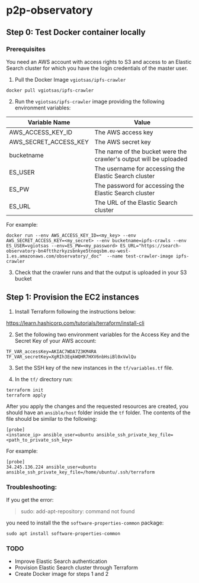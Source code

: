 # p2p-observatory

## Step 0: Test Docker container locally

### Prerequisites

You need an AWS account with access rights to S3 and access to an Elastic Search cluster for which you have the login credentials of the master user.

1. Pull the Docker Image `vgiotsas/ipfs-crawler`

```
docker pull vgiotsas/ipfs-crawler
```

2. Run the `vgiotsas/ipfs-crawler` image providing the following environment variables:

|  Variable Name | Value   |
|---|---|
| AWS_ACCESS_KEY_ID  | The AWS access key   |
| AWS_SECRET_ACCESS_KEY  | The AWS secret key   |
| bucketname  |  The name of the bucket were the crawler's output will be uploaded  |
| ES_USER | The username for accessing the Elastic Search cluster |
| ES_PW   | The password for accessing the Elastic Search cluster |
| ES_URL   | The URL of the Elastic Search cluster |

For example:

```
docker run --env AWS_ACCESS_KEY_ID=<my_key> --env AWS_SECRET_ACCESS_KEY=<my_secret> --env bucketname=ipfs-crawls --env ES_USER=vgiotsas --env=ES_PW=<my_password> ES_URL="https://search-observatory-bn4ftthzrkyzsbnkye5tnoqsbm.eu-west-1.es.amazonaws.com/observatory/_doc"  --name test-crawler-image ipfs-crawler
```

3. Check that the crawler runs and that the output is uploaded in your S3 bucket


## Step 1: Provision the EC2 instances

1. Install Terraform following the instructions below:

https://learn.hashicorp.com/tutorials/terraform/install-cli

2. Set the following two environment variables for the Access Key and the Secret Key of your AWS account:

```
TF_VAR_accessKey=AKIAC7WDA7Z3KM4RA
TF_VAR_secretKey=XgRIh3EqkWQHR7HXV6nbHsiBl0xVwlQu
```

3. Set the SSH key of the new instances in the `tf/variables.tf` file.

4. In the `tf/` directory run:

```
terraform init
terraform apply
```

After you apply the changes and the requested resources are created, you should have an `ansible/host` folder inside the `tf` folder. The contents of the file should be similar to the following:

```
[probe]
<instance_ip> ansible_user=ubuntu ansible_ssh_private_key_file=<path_to_private_ssh_key>
```

For example:

```
[probe]
34.245.136.224 ansible_user=ubuntu ansible_ssh_private_key_file=/home/ubuntu/.ssh/terraform
```

### Troubleshooting:

If you get the error:
> sudo: add-apt-repository: command not found

you need to install the the `software-properties-common` package:

`sudo apt install software-properties-common`

### TODO

- Improve Elastic Search authentication
- Provision Elastic Search cluster through Terraform
- Create Docker image for steps 1 and 2
